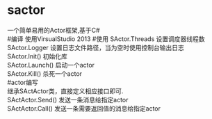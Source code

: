 # sactor
一个简单易用的Actor框架,基于C#   
#编译
使用VirsualStudio 2013
#使用
SActor.Threads 设置调度器线程数   
SActor.Logger 设置日志文件路径，当为空时使用控制台输出日志    
SActor.Init() 初始化库    
SActor.Launch() 启动一个actor   
SActor.Kill() 杀死一个actor   
#actor编写    
继承SActActor类，直接定义相应接口即可.    
SActActor.Send() 发送一条消息给指定actor   
SActActor.Call() 发送一条需要返回值的消息给指定actor
